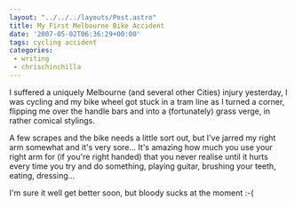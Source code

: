```yaml
---
layout: "../../../layouts/Post.astro"
title: My First Melbourne Bike Accident
date: '2007-05-02T06:36:29+00:00'
tags: cycling accident
categories:
 - writing
 - chrischinchilla
---
```


I suffered a uniquely Melbourne (and several other Cities) injury yesterday, I was cycling and my bike wheel got stuck in a tram line as I turned a corner, flipping me over the handle bars and into a (fortunately) grass verge, in rather comical stylings.

A few scrapes and the bike needs a little sort out, but I've jarred my right arm somewhat and it's very sore... It's amazing how much you use your right arm for (if you're right handed) that you never realise until it hurts every time you try and do something, playing guitar, brushing your teeth, eating, dressing...

I'm sure it well get better soon, but bloody sucks at the moment :-(
